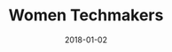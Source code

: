 ---
layout: site
title: "Women Techmakers"
date: 2018-01-02
categories: [community]
version: 1.5.8
major: 1
minor: 5
patch: 8
slug: women-techmakers
link: https://www.womentechmakers.com/
submitter: lpolepeddi
permalink: /sites/:slug
---